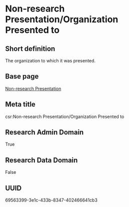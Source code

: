 # Non-research Presentation/Organization Presented to
## Short definition
The organization to which it was presented.
## Base page
[Non-research Presentation](../../Objects/Non-research%20Presentation.md)
## Meta title
csr:Non-research Presentation/Organization Presented to
## Research Admin Domain
True
## Research Data Domain
False
## UUID
69563399-3e1c-433b-8347-402466641cb3
